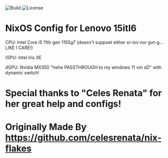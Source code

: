 ![Build](https://img.shields.io/github/actions/workflow/status/ArshamEbr/Nixo/ci.yml) ![License](https://img.shields.io/github/license/ArshamEbr/Nixo)

# NixOS Config for Lenovo 15itl6 
CPU: Intel Core i5 11th gen 1155g7 (doesn't suppoet either sr-iov nor gvt-g... LIKE I CARE!)

iGPU: Intel Iris XE

dGPU: Nvidia MX350 "hehe PASSTHROUGH to my windows 11 vm xD" with dynamic switch!

# Special thanks to "Celes Renata" for her great help and configs!

# Originally Made By https://github.com/celesrenata/nix-flakes 